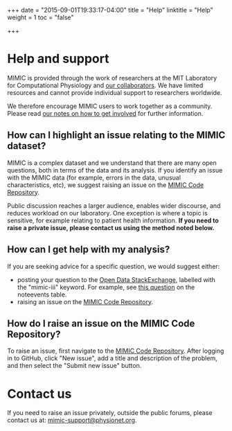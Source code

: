 +++
date = "2015-09-01T19:33:17-04:00"
title = "Help"
linktitle = "Help"
weight = 1
toc = "false"

+++

# Help and support

MIMIC is provided through the work of researchers at the MIT Laboratory for Computational Physiology and [our collaborators](/about/acknowledgments/). We have limited resources and cannot provide individual support to researchers worldwide. 

We therefore encourage MIMIC users to work together as a community. Please read [our notes on how to get involved](/community/contributing/) for further information.

## How can I highlight an issue relating to the MIMIC dataset?

MIMIC is a complex dataset and we understand that there are many open questions, both in terms of the data and its analysis. If you identify an issue with the MIMIC data (for example, errors in the data, unusual characteristics, etc), we suggest raising an issue on the [MIMIC Code Repository](https://github.com/MIT-LCP/mimic-code/issues).

Public discussion reaches a larger audience, enables wider discourse, and reduces workload on our laboratory. One exception is where a topic is sensitive, for example relating to patient health information. **If you need to raise a private issue, please contact us using the method noted below.**

## How can I get help with my analysis?

If you are seeking advice for a specific question, we would suggest either:

- posting your question to the [Open Data StackExchange](http://opendata.stackexchange.com/), labelled with the "mimic-iii" keyword. For example, see [this question](http://opendata.stackexchange.com/questions/6262/what-is-the-iserror-column-in-mimic-iiis-noteevents-table) on the noteevents table.
- raising an issue on the [MIMIC Code Repository](https://github.com/MIT-LCP/mimic-code/issues). 

## How do I raise an issue on the MIMIC Code Repository?

To raise an issue, first navigate to the [MIMIC Code Repository](https://github.com/MIT-LCP/mimic-code/issues). After logging in to GitHub, click "New issue", add a title and description of the problem, and then select the "Submit new issue" button.

# Contact us

If you need to raise an issue privately, outside the public forums, please contact us at: [mimic-support@physionet.org](mailto:mimic-support@physionet.org).

